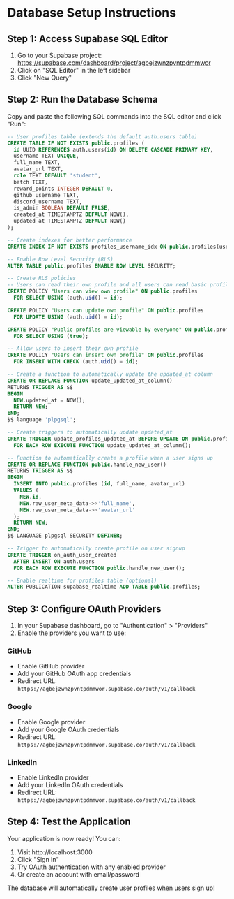 # Database Setup Instructions

## Step 1: Access Supabase SQL Editor

1. Go to your Supabase project: https://supabase.com/dashboard/project/agbejzwnzpvntpdmmwor
2. Click on "SQL Editor" in the left sidebar
3. Click "New Query"

## Step 2: Run the Database Schema

Copy and paste the following SQL commands into the SQL editor and click "Run":

```sql
-- User profiles table (extends the default auth.users table)
CREATE TABLE IF NOT EXISTS public.profiles (
  id UUID REFERENCES auth.users(id) ON DELETE CASCADE PRIMARY KEY,
  username TEXT UNIQUE,
  full_name TEXT,
  avatar_url TEXT,
  role TEXT DEFAULT 'student',
  batch TEXT,
  reward_points INTEGER DEFAULT 0,
  github_username TEXT,
  discord_username TEXT,
  is_admin BOOLEAN DEFAULT FALSE,
  created_at TIMESTAMPTZ DEFAULT NOW(),
  updated_at TIMESTAMPTZ DEFAULT NOW()
);

-- Create indexes for better performance
CREATE INDEX IF NOT EXISTS profiles_username_idx ON public.profiles(username);

-- Enable Row Level Security (RLS)
ALTER TABLE public.profiles ENABLE ROW LEVEL SECURITY;

-- Create RLS policies
-- Users can read their own profile and all users can read basic profile info
CREATE POLICY "Users can view own profile" ON public.profiles
  FOR SELECT USING (auth.uid() = id);

CREATE POLICY "Users can update own profile" ON public.profiles
  FOR UPDATE USING (auth.uid() = id);

CREATE POLICY "Public profiles are viewable by everyone" ON public.profiles
  FOR SELECT USING (true);

-- Allow users to insert their own profile
CREATE POLICY "Users can insert own profile" ON public.profiles
  FOR INSERT WITH CHECK (auth.uid() = id);

-- Create a function to automatically update the updated_at column
CREATE OR REPLACE FUNCTION update_updated_at_column()
RETURNS TRIGGER AS $$
BEGIN
  NEW.updated_at = NOW();
  RETURN NEW;
END;
$$ language 'plpgsql';

-- Create triggers to automatically update updated_at
CREATE TRIGGER update_profiles_updated_at BEFORE UPDATE ON public.profiles
  FOR EACH ROW EXECUTE FUNCTION update_updated_at_column();

-- Function to automatically create a profile when a user signs up
CREATE OR REPLACE FUNCTION public.handle_new_user()
RETURNS TRIGGER AS $$
BEGIN
  INSERT INTO public.profiles (id, full_name, avatar_url)
  VALUES (
    NEW.id,
    NEW.raw_user_meta_data->>'full_name',
    NEW.raw_user_meta_data->>'avatar_url'
  );
  RETURN NEW;
END;
$$ LANGUAGE plpgsql SECURITY DEFINER;

-- Trigger to automatically create profile on user signup
CREATE TRIGGER on_auth_user_created
  AFTER INSERT ON auth.users
  FOR EACH ROW EXECUTE FUNCTION public.handle_new_user();

-- Enable realtime for profiles table (optional)
ALTER PUBLICATION supabase_realtime ADD TABLE public.profiles;
```

## Step 3: Configure OAuth Providers

1. In your Supabase dashboard, go to "Authentication" > "Providers"
2. Enable the providers you want to use:

### GitHub
- Enable GitHub provider
- Add your GitHub OAuth app credentials
- Redirect URL: `https://agbejzwnzpvntpdmmwor.supabase.co/auth/v1/callback`

### Google  
- Enable Google provider
- Add your Google OAuth credentials
- Redirect URL: `https://agbejzwnzpvntpdmmwor.supabase.co/auth/v1/callback`

### LinkedIn
- Enable LinkedIn provider  
- Add your LinkedIn OAuth credentials
- Redirect URL: `https://agbejzwnzpvntpdmmwor.supabase.co/auth/v1/callback`

## Step 4: Test the Application

Your application is now ready! You can:

1. Visit http://localhost:3000
2. Click "Sign In" 
3. Try OAuth authentication with any enabled provider
4. Or create an account with email/password

The database will automatically create user profiles when users sign up!
